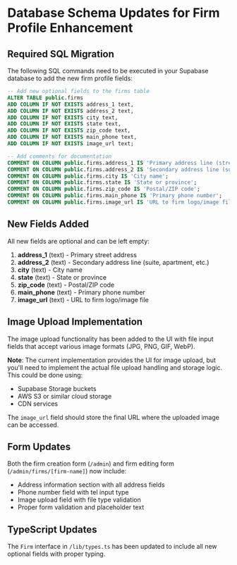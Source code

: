 # Database Schema Updates for Firm Profile Enhancement

## Required SQL Migration

The following SQL commands need to be executed in your Supabase database to add the new firm profile fields:

```sql
-- Add new optional fields to the firms table
ALTER TABLE public.firms 
ADD COLUMN IF NOT EXISTS address_1 text,
ADD COLUMN IF NOT EXISTS address_2 text,
ADD COLUMN IF NOT EXISTS city text,
ADD COLUMN IF NOT EXISTS state text,
ADD COLUMN IF NOT EXISTS zip_code text,
ADD COLUMN IF NOT EXISTS main_phone text,
ADD COLUMN IF NOT EXISTS image_url text;

-- Add comments for documentation
COMMENT ON COLUMN public.firms.address_1 IS 'Primary address line (street address)';
COMMENT ON COLUMN public.firms.address_2 IS 'Secondary address line (suite, apartment, etc.)';
COMMENT ON COLUMN public.firms.city IS 'City name';
COMMENT ON COLUMN public.firms.state IS 'State or province';
COMMENT ON COLUMN public.firms.zip_code IS 'Postal/ZIP code';
COMMENT ON COLUMN public.firms.main_phone IS 'Primary phone number';
COMMENT ON COLUMN public.firms.image_url IS 'URL to firm logo/image file';
```

## New Fields Added

All new fields are optional and can be left empty:

1. **address_1** (text) - Primary street address
2. **address_2** (text) - Secondary address line (suite, apartment, etc.)
3. **city** (text) - City name
4. **state** (text) - State or province
5. **zip_code** (text) - Postal/ZIP code
6. **main_phone** (text) - Primary phone number
7. **image_url** (text) - URL to firm logo/image file

## Image Upload Implementation

The image upload functionality has been added to the UI with file input fields that accept various image formats (JPG, PNG, GIF, WebP). 

**Note**: The current implementation provides the UI for image upload, but you'll need to implement the actual file upload handling and storage logic. This could be done using:

- Supabase Storage buckets
- AWS S3 or similar cloud storage
- CDN services

The `image_url` field should store the final URL where the uploaded image can be accessed.

## Form Updates

Both the firm creation form (`/admin`) and firm editing form (`/admin/firms/[firm-name]`) now include:

- Address information section with all address fields
- Phone number field with tel input type
- Image upload field with file type validation
- Proper form validation and placeholder text

## TypeScript Updates

The `Firm` interface in `/lib/types.ts` has been updated to include all new optional fields with proper typing.